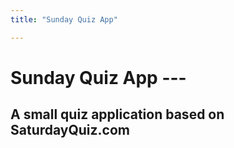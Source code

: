 ```yaml
---
title: "Sunday Quiz App"

---
```


# Sunday Quiz App ---

## A small quiz application based on SaturdayQuiz.com 
